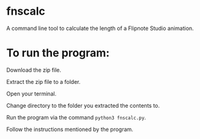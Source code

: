 # fnscalc
A command line tool to calculate the length of a Flipnote Studio animation.

# To run the program:
Download the zip file.

Extract the zip file to a folder.

Open your terminal.

Change directory to the folder you extracted the contents to.

Run the program via the command `python3 fnscalc.py`.

Follow the instructions mentioned by the program.

